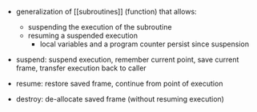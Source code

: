 - generalization of [[subroutines]] (function) that allows:
	- suspending the execution of the subroutine
	- resuming a suspended execution
		- local variables and a program counter persist since suspension

- suspend: suspend execution, remember current point, save current frame, transfer execution back to caller
- resume: restore saved frame, continue from point of execution
- destroy: de-allocate saved frame (without resuming execution)

